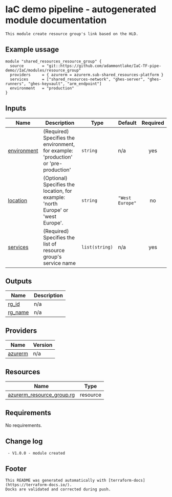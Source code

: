 <!-- BEGIN_TF_DOCS -->
# IaC demo pipeline - autogenerated module documentation
```hcl
This module create resource group's link based on the HLD.
```
## Example ussage
```hcl
module "shared_resources_resource_group" {
  source        = "git::https://github.com/adammontlake/IaC-TF-pipe-demo//IaC/modules/resource_group"
  providers     = { azurerm = azurerm.sub-shared_resources-platform }
  services      = ["shared_resources-network", "ghes-server", "ghes-runners", "ghes-keyvault", "arm_endpoint"]
  environment   = "production"
}
```
## Inputs

| Name | Description | Type | Default | Required |
|------|-------------|------|---------|:--------:|
| <a name="input_environment"></a> [environment](#input\_environment) | (Required) Specifies the environment, for example: 'production' or 'pre-production' | `string` | n/a | yes |
| <a name="input_location"></a> [location](#input\_location) | (Optional) Specifies the location, for example: 'north Europe' or 'west Europe'. | `string` | `"West Europe"` | no |
| <a name="input_services"></a> [services](#input\_services) | (Required) Specifies the list of resource group's service name | `list(string)` | n/a | yes |

## Outputs

| Name | Description |
|------|-------------|
| <a name="output_rg_id"></a> [rg\_id](#output\_rg\_id) | n/a |
| <a name="output_rg_name"></a> [rg\_name](#output\_rg\_name) | n/a |

## Providers

| Name | Version |
|------|---------|
| <a name="provider_azurerm"></a> [azurerm](#provider\_azurerm) | n/a |

## Resources

| Name | Type |
|------|------|
| [azurerm_resource_group.rg](https://registry.terraform.io/providers/hashicorp/azurerm/latest/docs/resources/resource_group) | resource |

## Requirements

No requirements.

## Change log
```hcl
 - V1.0.0 - module created
```
## Footer
```hcl
This README was generated automatically with [terraform-docs](https://terraform-docs.io/).
Docks are validated and corrected during push.
```
<!-- END_TF_DOCS -->